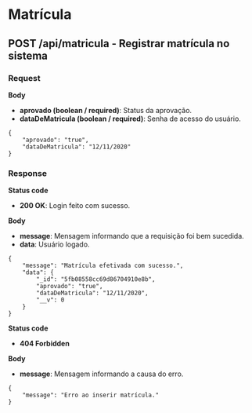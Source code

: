 # Matrícula

## POST /api/matricula - Registrar matrícula no sistema

### Request

**Body**

- **aprovado (boolean / required)**: Status da aprovação.
- **dataDeMatricula (boolean / required)**: Senha de acesso do usuário. 

```
{
    "aprovado": "true",
    "dataDeMatricula": "12/11/2020"
}
```

### Response

**Status code**

- **200 OK**: Login feito com sucesso.

**Body**

- **message**: Mensagem informando que a requisição foi bem sucedida.
- **data**: Usuário logado.

```
{
    "message": "Matrícula efetivada com sucesso.",
    "data": {
        "_id": "5fb08558cc69d86704910e8b",
        "aprovado": "true",
        "dataDeMatricula": "12/11/2020",
        "__v": 0
    }
}
```

**Status code**

- **404 Forbidden**

**Body**

- **message**: Mensagem informando a causa do erro. 

```
{
    "message": "Erro ao inserir matrícula."
}
```
